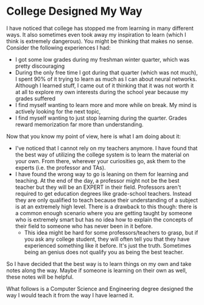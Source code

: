 # College Designed My Way
I have noticed that college has stopped me from learning in many different ways. It also sometimes even took away my inspiration to learn (which I think is extremely dangerous).
You might be thinking that makes no sense. Consider the following experiences I had:
- I got some low grades during my freshman winter quarter, which was pretty discouraging
- During the only free time I got during that quarter (which was not much), I spent 90% of it trying to learn as much as I can about neural networks. Although I learned stuff, I came
  out of it thinking that it was not worth it at all to explore my own interests during the school year because my grades suffered
- I find myself wanting to learn more and more while on break. My mind is actively looking for the next topic,
- I find myself wanting to just stop learning during the quarter. Grades reward memorization far more than understanding.

Now that you know my point of view, here is what I am doing about it:
- I've noticed that I cannot rely on my teachers anymore. I have found that the best way of utilizing the college system is to learn the material on your own. From there, wherever your
  curiosities go, ask them to the experts (i.e. the professor and TAs).
- I have found the wrong way to go is leaning on them for learning and teaching. At the end of the day, a professor might not be the best teacher but they will be an EXPERT in their
  field. Professors aren't required to get education degrees like grade-school teachers. Instead they are only qualified to teach because their understanding of a subject is at an
  extremely high level. There is a drawback to this though: there is a common enough scenario where you are getting taught by someone who is extremely smart but has no idea how to explain
  the concepts of their field to someone who has never been in it before.
    - This idea might be hard for some professors/teachers to grasp, but if you ask any college student, they will often tell you that they have experienced something like it before.
      It's just the truth. Sometimes being an genius does not qualify you as being the best teacher.

So I have decided that the best way is to learn things on my own and take notes along the way. Maybe if someone is learning on their own as well, these notes will be helpful.

What follows is a Computer Science and Engineering degree designed the way I would teach it from the way I have learned it.
